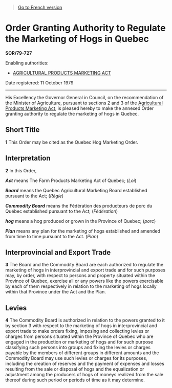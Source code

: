 > [Go to French version](/fr/Règlements/Décrets,%20ordonnances%20et%20règlements%20statutaires/79/727.md)

# Order Granting Authority to Regulate the Marketing of Hogs in Quebec

**SOR/79-727**

Enabling authorities: 
- [AGRICULTURAL PRODUCTS MARKETING ACT](/en/Acts/Revised%20Statutes%20of%20Canada/A/A-6.md)

Date registered: 11 October 1979

----------

His Excellency the Governor General in Council, on the recommendation of the Minister of Agriculture, pursuant to sections 2 and 3 of the [Agricultural Products Marketing Act](/en/Acts/Revised%20Statutes%20of%20Canada/A/A-6.md), is pleased hereby to make the annexed Order granting authority to regulate the marketing of hogs in Quebec.




## Short Title


**1** This Order may be cited as the Quebec Hog Marketing Order.




## Interpretation


**2** In this Order,

***Act*** means The Farm Products Marketing Act of Quebec; (*Loi*)

***Board*** means the Quebec Agricultural Marketing Board established pursuant to the Act; (*Régie*)

***Commodity Board*** means the Fédération des producteurs de porc du Québec established pursuant to the Act; (*Fédération*)

***hog*** means a hog produced or grown in the Province of Quebec; (*porc*)

***Plan*** means any plan for the marketing of hogs established and amended from time to time pursuant to the Act. (*Plan*)




## Interprovincial and Export Trade


**3** The Board and the Commodity Board are each authorized to regulate the marketing of hogs in interprovincial and export trade and for such purposes may, by order, with respect to persons and property situated within the Province of Quebec, exercise all or any powers like the powers exercisable by each of them respectively in relation to the marketing of hogs locally within that Province under the Act and the Plan.




## Levies


**4** The Commodity Board is authorized in relation to the powers granted to it by section 3 with respect to the marketing of hogs in interprovincial and export trade to make orders fixing, imposing and collecting levies or charges from persons situated within the Province of Quebec who are engaged in the production or marketing of hogs and for such purpose classifying such persons into groups and fixing the levies or charges payable by the members of different groups in different amounts and the Commodity Board may use such levies or charges for its purposes, including the creation of reserves and the payment of expenses and losses resulting from the sale or disposal of hogs and the equalization or adjustment among the producers of hogs of moneys realized from the sale thereof during such period or periods of time as it may determine.


